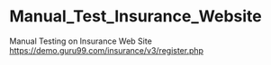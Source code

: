 # Manual_Test_Insurance_Website
Manual Testing on Insurance Web Site
https://demo.guru99.com/insurance/v3/register.php
